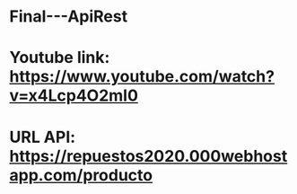 # Final---ApiRest


# Youtube link: https://www.youtube.com/watch?v=x4Lcp4O2mI0
# URL API: https://repuestos2020.000webhostapp.com/producto 
